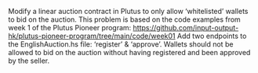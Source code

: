 Modify a linear auction contract in Plutus to only allow ‘whitelisted’ wallets to bid on the auction.
This problem is based on the code examples from week 1 of the Plutus Pioneer program:
https://github.com/input-output-hk/plutus-pioneer-program/tree/main/code/week01
Add two endpoints to the EnglishAuction.hs file: ‘register’ & ‘approve’. Wallets should not be allowed to bid
on the auction without having registered and been approved by the seller.